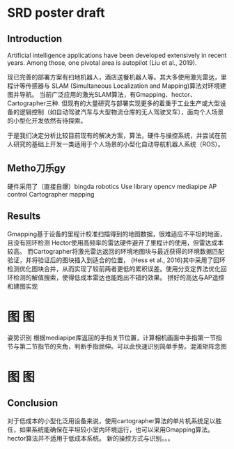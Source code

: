 # SRD poster draft
## Introduction
Artificial intelligence applications have been developed extensively in recent years.
Among those, one pivotal area is autopilot (Liu et al., 2019).

现已完善的部署方案有扫地机器人，酒店送餐机器人等。其大多使用激光雷达，里程计等传感器与
SLAM (Simultaneous Localization and Mapping)算法对环境建图并导航。
当前广泛应用的激光SLAM算法，有Gmapping、hector、Cartographer三种.
但现有的大量研究与部署实现更多的着重于工业生产或大型设备的逻辑控制（如自动驾驶汽车与大型物流仓库的无人驾驶叉车），面向个人场景的小型化开发依然有待探索。

于是我们决定分析比较目前现有的解决方案，算法，硬件与操控系统，并尝试在前人研究的基础上开发一类适用于个人场景的小型化自动导航机器人系统（ROS）。

## Metho刀乐gy
硬件采用了（直接自爆）bingda robotics
Use library opencv mediapipe 
AP control
Cartographer mapping


## Results
Gmapping基于设备的里程计校准扫描得到的地图数据，很难适应不平坦的地面，且没有回环检测
Hector使用高频率的雷达硬件避开了里程计的使用，但雷达成本较高。
而Cartographer将激光雷达返回的环境地图块与最近获得的环境数据匹配验证，并将验证后的图块插入到适合的位置，
(Hess et al., 2016)其中采用了回环检测优化图块合并，从而实现了较前两者更低的累积误差。使用分支定界法优化回环检测的解值搜索，使得低成本雷达也能跑出不错的效果。
拼好的高达与AP遥控和建图实现
# 图 图

姿势识别
根据mediapipe库返回的手指关节位置，计算相机画面中手指第一节指节与第二节指节的夹角，判断手指屈伸。可以此快速识别简单手势。混淆矩阵念图
# 图 图


## Conclusion
对于低成本的小型化泛用设备来说，使用cartographer算法的单片机系统足以胜任，如果系统能确保在平坦较小室内环境运行，也可以采用Gmapping算法。hector算法并不适用于低成本系统。
新的操控方式与识别。。。

